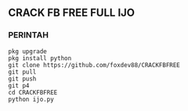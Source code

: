 ## CRACK FB FREE FULL IJO
### PERINTAH 
```pkg update
pkg upgrade
pkg install python
git clone https://github.com/foxdev88/CRACKFBFREE
git pull
git push
git p4
cd CRACKFBFREE
python ijo.py

